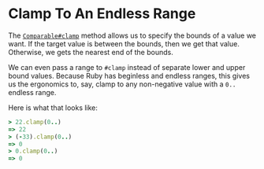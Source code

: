 # Clamp To An Endless Range

The
[`Comparable#clamp`](https://ruby-doc.org/3.3.6/Comparable.html#method-i-clamp)
method allows us to specify the bounds of a value we want. If the target value
is between the bounds, then we get that value. Otherwise, we gets the nearest
end of the bounds.

We can even pass a range to `#clamp` instead of separate lower and upper bound
values. Because Ruby has beginless and endless ranges, this gives us the
ergonomics to, say, clamp to any non-negative value with a `0..` endless range.

Here is what that looks like:

```ruby
> 22.clamp(0..)
=> 22
> (-33).clamp(0..)
=> 0
> 0.clamp(0..)
=> 0
```
